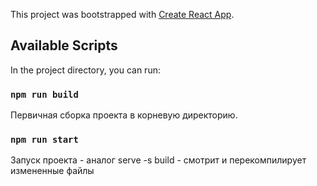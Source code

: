 This project was bootstrapped with [Create React App](https://github.com/facebook/create-react-app).

## Available Scripts

In the project directory, you can run:

### `npm run build`

Первичная сборка проекта в корневую директорию.

### `npm run start`

Запуск проекта - аналог serve -s build - смотрит и перекомпилирует измененные файлы